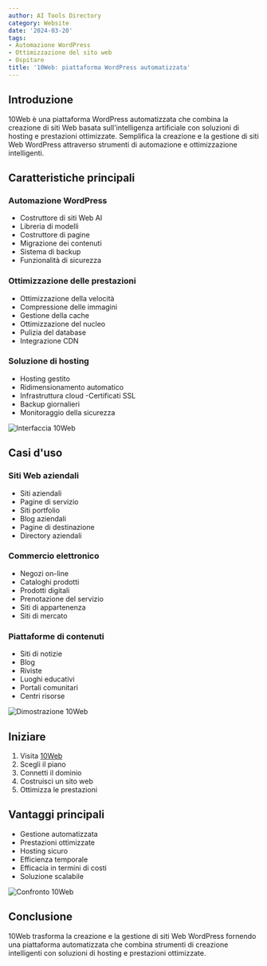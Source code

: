```yaml
---
author: AI Tools Directory
category: Website
date: '2024-03-20'
tags:
- Automazione WordPress
- Ottimizzazione del sito web
- Ospitare
title: '10Web: piattaforma WordPress automatizzata'
---
```


## Introduzione

10Web è una piattaforma WordPress automatizzata che combina la creazione di siti Web basata sull'intelligenza artificiale con soluzioni di hosting e prestazioni ottimizzate. Semplifica la creazione e la gestione di siti Web WordPress attraverso strumenti di automazione e ottimizzazione intelligenti.

## Caratteristiche principali

### Automazione WordPress
- Costruttore di siti Web AI
- Libreria di modelli
- Costruttore di pagine
- Migrazione dei contenuti
- Sistema di backup
- Funzionalità di sicurezza

### Ottimizzazione delle prestazioni
- Ottimizzazione della velocità
- Compressione delle immagini
- Gestione della cache
- Ottimizzazione del nucleo
- Pulizia del database
- Integrazione CDN

### Soluzione di hosting
- Hosting gestito
- Ridimensionamento automatico
- Infrastruttura cloud
-Certificati SSL
- Backup giornalieri
- Monitoraggio della sicurezza

![Interfaccia 10Web](/imgs/10web/interface.jpg)

## Casi d'uso

### Siti Web aziendali
- Siti aziendali
- Pagine di servizio
- Siti portfolio
- Blog aziendali
- Pagine di destinazione
- Directory aziendali

### Commercio elettronico
- Negozi on-line
- Cataloghi prodotti
- Prodotti digitali
- Prenotazione del servizio
- Siti di appartenenza
- Siti di mercato

### Piattaforme di contenuti
- Siti di notizie
- Blog
- Riviste
- Luoghi educativi
- Portali comunitari
- Centri risorse

![Dimostrazione 10Web](/imgs/10web/demo.jpg)

## Iniziare

1. Visita [10Web](https://10web.io)
2. Scegli il piano
3. Connetti il ​​dominio
4. Costruisci un sito web
5. Ottimizza le prestazioni

## Vantaggi principali

- Gestione automatizzata
- Prestazioni ottimizzate
- Hosting sicuro
- Efficienza temporale
- Efficacia in termini di costi
- Soluzione scalabile

![Confronto 10Web](/imgs/10web/comparison.jpg)

## Conclusione

10Web trasforma la creazione e la gestione di siti Web WordPress fornendo una piattaforma automatizzata che combina strumenti di creazione intelligenti con soluzioni di hosting e prestazioni ottimizzate.